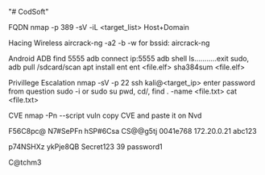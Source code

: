 "# CodSoft"

FQDN
nmap -p 389 -sV -iL <target_list>
Host+Domain

Hacing Wireless
aircrack-ng -a2 -b <bssid> -w <wordlist> <wp2 capfile>
for bssid: aircrack-ng <capfile>

Android ADB
find 5555
adb connect ip:5555
adb shell
ls...........exit
sudo, adb pull /sdcard/scan
apt install ent
ent <file.elf>
sha384sum <file.elf>

Privillege Escalation
nmap -sV -p 22 <target subnet>
ssh kali@<target_ip>
enter password from question
sudo -i or sudo su
pwd, cd/, find . -name <file.txt>
cat <file.txt>

CVE
nmap -Pn --script vuln <target ip>
copy CVE and paste it on Nvd













F56C8pc@
N7#SePFn
hSP#6Csa
CS@@g5tj
0041e768
172.20.0.21
abc123

p74NSHXz
ykPje8QB
Secret123
39
password1

C@tchm3
